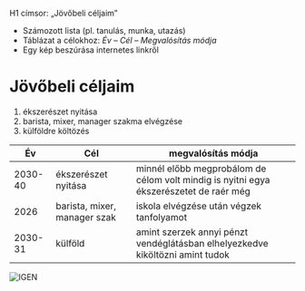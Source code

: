 H1 címsor: „Jövőbeli céljaim”
   * Számozott lista (pl. tanulás, munka, utazás)
   * Táblázat a célokhoz: *Év – Cél – Megvalósítás módja*
   * Egy kép beszúrása internetes linkről

   # Jövőbeli céljaim

   1. ékszerészet nyitása
   2. barista, mixer, manager szakma elvégzése
   3. külföldre költözés

   | Év      | Cél | megvalósítás módja |
| ----------- | ----------- | ----------- |
| 2030-40     | ékszerészet nyitása       | minnél előbb megprobálom de célom volt mindig is nyitni egya ékszerészetet de raér még       |
| 2026      | barista, mixer, manager szak       | iskola elvégzése után végzek tanfolyamot        |
| 2030-31     | külföld       | amint szerzek annyi pénzt vendéglátásban elhelyezkedve kiköltözni amint tudok       |



![IGEN](C:\Users\botacs0204\Desktop\50cent.jpg)